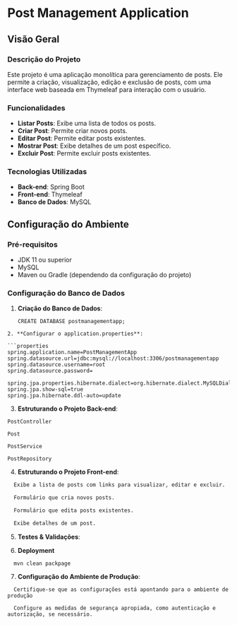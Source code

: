 # Post Management Application

## Visão Geral

### Descrição do Projeto

Este projeto é uma aplicação monolítica para gerenciamento de posts. Ele permite a criação, visualização, edição e exclusão de posts, com uma interface web baseada em Thymeleaf para interação com o usuário.

### Funcionalidades

- **Listar Posts**: Exibe uma lista de todos os posts.
- **Criar Post**: Permite criar novos posts.
- **Editar Post**: Permite editar posts existentes.
- **Mostrar Post**: Exibe detalhes de um post específico.
- **Excluir Post**: Permite excluir posts existentes.

### Tecnologias Utilizadas

- **Back-end**: Spring Boot
- **Front-end**: Thymeleaf
- **Banco de Dados**: MySQL

## Configuração do Ambiente

### Pré-requisitos

- JDK 11 ou superior
- MySQL
- Maven ou Gradle (dependendo da configuração do projeto)

### Configuração do Banco de Dados

1. **Criação do Banco de Dados**:

   ```MySQL
   CREATE DATABASE postmanagementapp;
  ```
2. **Configurar o application.properties**:

  ```properties
  spring.application.name=PostManagementApp
  spring.datasource.url=jdbc:mysql://localhost:3306/postmanagementapp
  spring.datasource.username=root
  spring.datasource.password=

  spring.jpa.properties.hibernate.dialect=org.hibernate.dialect.MySQLDialect
  spring.jpa.show-sql=true
  spring.jpa.hibernate.ddl-auto=update
  ```
3. **Estruturando o Projeto Back-end**:

  ```Controller
  PostController
  ```
  ```Model
  Post
  ```
  ```Service
  PostService
  ```
  ```Repository
  PostRepository
  ```
4. **Estruturando o Projeto Front-end**:

  ```Lists.html
    Exibe a lista de posts com links para visualizar, editar e excluir.
  ```
  ```Create.html
    Formulário que cria novos posts.
  ```
  ```Edit.html
    Formulário que edita posts existentes.
  ```
  ```Show.html
    Exibe detalhes de um post.
  ```
5. **Testes & Validações**:

6. **Deployment**

  ```Maven
    mvn clean packpage
  ```

7. **Configuração do Ambiente de Produção**:

  ```Banco de Dados
    Certifique-se que as configurações está apontando para o ambiente de produção
  ```
  ```Segurança
    Configure as medidas de segurança apropiada, como autenticação e autorização, se necessário.
  ```